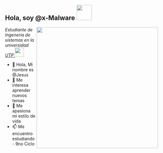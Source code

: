 <h2> Hola, soy  @x-Malware <img src = "https://media.giphy.com/media/mGcNjsfWAjY5AEZNw6/giphy.gif" width = "50"> </h2>
<img align = 'right' src = "https://miro.medium.com/max/680/1*IRGHmiGsa16stedQvIaZfw.gif" width = "400">
<p> <em> Estudiante de Ingeneria de sistemas en la universidad <a href="https://www.utp.edu.pe/"> UTP </a> <img src = "https://upload.wikimedia.org/wikipedia/commons/thumb/5/50/Utplogonuevo.svg/1280px-Utplogonuevo.svg.png" width =" 30 ">
</em> </p>




- 👋 Hola, Mi nombre es @Jesus
- 👀 Me interesa aprender nuevos temas
- 🌱 Me apasiona mi estilo de vida
- 📫 Me encuentro estudiando - 9no Ciclo

<!---
x-Malware/x-Malware is a ✨ special ✨ repository because its `README.md` (this file) appears on your GitHub profile.
You can click the Preview link to take a look at your changes.
--->
